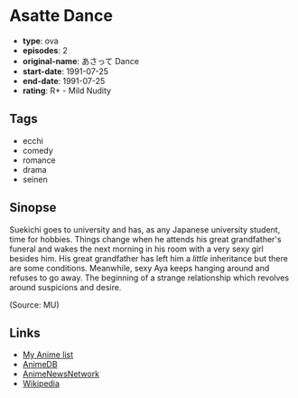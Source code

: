 # Asatte Dance

-   **type**: ova
-   **episodes**: 2
-   **original-name**: あさって Dance
-   **start-date**: 1991-07-25
-   **end-date**: 1991-07-25
-   **rating**: R+ - Mild Nudity

## Tags

-   ecchi
-   comedy
-   romance
-   drama
-   seinen

## Sinopse

Suekichi goes to university and has, as any Japanese university student, time for hobbies. Things change when he attends his great grandfather's funeral and wakes the next morning in his room with a very sexy girl besides him. His great grandfather has left him a _little_ inheritance but there are some conditions. Meanwhile, sexy Aya keeps hanging around and refuses to go away. The beginning of a strange relationship which revolves around suspicions and desire.

(Source: MU)

## Links

-   [My Anime list](https://myanimelist.net/anime/8643/Asatte_Dance)
-   [AnimeDB](http://anidb.info/perl-bin/animedb.pl?show=anime&aid=4755)
-   [AnimeNewsNetwork](http://www.animenewsnetwork.com/encyclopedia/anime.php?id=6840)
-   [Wikipedia](http://en.wikipedia.org/wiki/Dance_till_Tomorrow)
